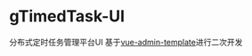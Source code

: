 # gTimedTask-UI
分布式定时任务管理平台UI
基于<a href="https://github.com/PanJiaChen/vue-admin-template" target="_blank">vue-admin-template</a>进行二次开发

